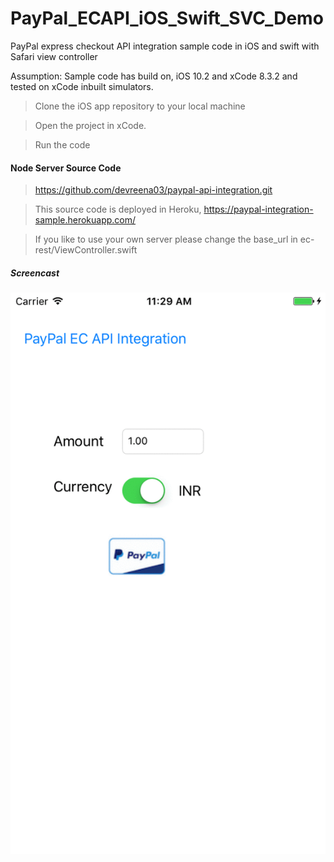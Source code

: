 # PayPal_ECAPI_iOS_Swift_SVC_Demo
PayPal express checkout API integration sample code in iOS and swift with Safari view controller

Assumption:
Sample code has build on, iOS 10.2 and xCode 8.3.2 and tested on xCode inbuilt simulators.

>Clone the iOS app repository to your local machine 

>Open the project in xCode.

>Run the code 


#### Node Server Source Code 

>https://github.com/devreena03/paypal-api-integration.git

>This source code is deployed in Heroku, https://paypal-integration-sample.herokuapp.com/

>If you like to use your own server please change the base_url in ec-rest/ViewController.swift


##### Screencast

![ScreenShot](https://github.com/devreena03/PayPal_ECAPI_iOS_Swift_SVC_Demo/blob/master/screencast.gif)
